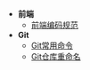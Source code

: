 - <b>前端</b>
  - [前端编码规范](./fontend/font-end-style.md)
- <b>Git</b>
  - [Git常用命令](./git/git常用命令.md)
  - [Git仓库重命名](./git/git仓库重命名.md)